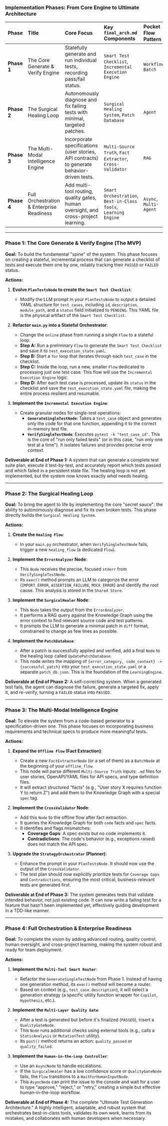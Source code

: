 ### **Implementation Phases: From Core Engine to Ultimate Architecture**

| Phase | Title | Core Focus | Key `final_arch.md` Components | Pocket Flow Pattern |
| :--- | :--- | :--- | :--- | :--- |
| **Phase 1** | The Core Generate & Verify Engine | Statefully generate and run individual tests, recording pass/fail status. | `Smart Test Checklist`, `Incremental Execution Engine` | `Workflow`, `Batch` |
| **Phase 2** | The Surgical Healing Loop | Autonomously diagnose and fix failing tests with minimal, targeted patches. | `Surgical Healing System`, `Patch Database` | `Agent` |
| **Phase 3** | The Multi-Modal Intelligence Engine | Incorporate specifications (user stories, API contracts) to generate behavior-driven tests. | `Multi-Source Truth`, `Fact Extractor`, `Cross-Validator` | `RAG` |
| **Phase 4** | Full Orchestration & Enterprise Readiness | Add multi-tool routing, quality gates, human oversight, and cross-project learning. | `Smart Orchestration`, `Best-in-Class Tools`, `Learning Engine` | `Async`, `Multi-Agent` |

---

### **Phase 1: The Core Generate & Verify Engine (The MVP)**

**Goal:** To build the fundamental "spine" of the system. This phase focuses on creating a stateful, incremental process that can generate a checklist of tests and execute them one by one, reliably tracking their `PASSED` or `FAILED` status.

**Actions:**

1.  **Evolve `PlanTestsNode` to create the `Smart Test Checklist`**:
    *   Modify the LLM prompt in your `PlanTestsNode` to output a detailed YAML structure for `test_cases`, including `id`, `description`, `module_path`, and a `status` field initialized to `PENDING`. This YAML file is the physical artifact of the `Smart Test Checklist`.

2.  **Refactor `main.py` into a Stateful Orchestrator**:
    *   Change the `online` phase from running a single `Flow` to a stateful loop.
    *   **Step A:** Run a preliminary `Flow` to generate the `Smart Test Checklist` and save it to `test_execution_state.yaml`.
    *   **Step B:** Start a `for` loop that iterates through each `test_case` in the checklist.
    *   **Step C:** Inside the loop, run a new, smaller `Flow` dedicated to processing just *one* test case. This flow will use the `Incremental Execution Engine` logic.
    *   **Step D:** After each test case is processed, update its `status` in the checklist and save the `test_execution_state.yaml` file, making the entire process resilient and resumable.

3.  **Implement the `Incremental Execution Engine`**:
    *   Create granular nodes for single-test operations:
        *   **`GenerateSingleTestNode`**: Takes a `test_case` object and generates only the code for that one function, appending it to the correct in-memory test file.
        *   **`VerifySingleTestNode`**: Executes `pytest -k "test_case_id"`. This is the core of "run only failed tests" (or in this case, "run only one test at a time"). It isolates failures and provides precise error context.

**Deliverable at End of Phase 1:** A system that can generate a complete test suite plan, execute it test-by-test, and accurately report which tests passed and which failed in a persistent state file. The healing loop is not yet implemented, but the system now knows exactly *what* needs healing.

---

### **Phase 2: The Surgical Healing Loop**

**Goal:** To bring the agent to life by implementing the core "secret sauce": the ability to autonomously diagnose and fix its own broken tests. This phase directly builds the `Surgical Healing System`.

**Actions:**

1.  **Create the `Healing Flow`**:
    *   In your `main.py` orchestrator, when `VerifySingleTestNode` fails, trigger a new `healing_flow` (a dedicated `Flow`).

2.  **Implement the `ErrorAnalyzer` Node**:
    *   This `Node` receives the precise, focused `stderr` from `VerifySingleTestNode`.
    *   Its `exec()` method prompts an LLM to categorize the error (`IMPORT_ERROR`, `ASSERTION_FAILURE`, `MOCK_ERROR`) and identify the root cause. This analysis is stored in the `Shared Store`.

3.  **Implement the `SurgicalHealer` Node**:
    *   This `Node` takes the output from the `ErrorAnalyzer`.
    *   It performs a RAG query against the Knowledge Graph using the error context to find relevant source code and test patterns.
    *   It prompts the LLM to generate a minimal patch in `diff` format, constrained to change as few lines as possible.

4.  **Implement the `PatchDatabase`**:
    *   After a patch is successfully applied and verified, add a final `Node` to the healing loop called `UpdatePatchDatabase`.
    *   This node writes the mapping of `{error_category, code_context} -> {successful_patch}` into your `test_execution_state.yaml` or a separate `patch_db.json`. This is the foundation of the `LearningEngine`.

**Deliverable at End of Phase 2:** A self-correcting system. When a generated test fails, the agent can diagnose the failure, generate a targeted fix, apply it, and re-verify, turning a `FAILED` status into `PASSED`.

---

### **Phase 3: The Multi-Modal Intelligence Engine**

**Goal:** To elevate the system from a code-based generator to a specification-driven one. This phase focuses on incorporating business requirements and technical specs to produce more meaningful tests.

**Actions:**

1.  **Expand the `Offline Flow` (Fact Extraction)**:
    *   Create a new `FactExtractorNode` (or a set of them) as a `BatchNode` at the beginning of your `offline_flow`.
    *   This node will parse different `Multi-Source Truth` inputs: `.md` files for user stories, OpenAPI/YAML files for API specs, and type definition files.
    *   It will extract structured "facts" (e.g., "User story X requires function Y to return Z") and add them to the Knowledge Graph with a special `spec` tag.

2.  **Implement the `CrossValidator` Node**:
    *   Add this `Node` to the offline flow after fact extraction.
    *   It queries the Knowledge Graph for both `code` facts and `spec` facts.
    *   It identifies and flags mismatches:
        *   **Coverage Gaps**: A spec exists but no code implements it.
        *   **Contradictions**: The code's behavior (e.g., exceptions raised) does not match the API spec.

3.  **Upgrade the `StrategyOrchestrator` (Planner)**:
    *   Enhance the prompt in your `PlanTestsNode`. It should now use the output of the `CrossValidator`.
    *   The test plan should now explicitly prioritize tests for `Coverage Gaps` and `Contradictions`, ensuring the most critical, business-relevant tests are generated first.

**Deliverable at End of Phase 3:** The system generates tests that validate intended behavior, not just existing code. It can now write a failing test for a feature that hasn't been implemented yet, effectively guiding development in a TDD-like manner.

---

### **Phase 4: Full Orchestration & Enterprise Readiness**

**Goal:** To complete the vision by adding advanced routing, quality control, human oversight, and cross-project learning, making the system robust and ready for team deployment.

**Actions:**

1.  **Implement the `Multi-Tool Smart Router`**:
    *   Refactor the `GenerateSingleTestNode` from Phase 1. Instead of having one generation method, its `exec()` method will become a router.
    *   Based on context (e.g., `test_case.description`), it will select a generation strategy (a specific utility function wrapper for `Copilot`, `Hypothesis`, etc.).

2.  **Implement the `Multi-Layer Quality Gate`**:
    *   After a test is generated but before it's finalized (`PASSED`), insert a `QualityGateNode`.
    *   This `Node` runs additional checks using external tools (e.g., calls a `StaticAnalysis` or `MutationTest` utility).
    *   Its `post()` method returns an action: `quality_passed` or `quality_failed`.

3.  **Implement the `Human-in-the-Loop Controller`**:
    *   Use an `AsyncNode` to handle escalations.
    *   If the `SurgicalHealer` has a low confidence score or `QualityGateNode` fails, the `Flow` transitions to a `WaitForHumanInputNode`.
    *   This `AsyncNode` can print the issue to the console and wait for a user to type "approve," "reject," or "retry," creating a simple but effective human-in-the-loop workflow.

**Deliverable at End of Phase 4:** The complete "Ultimate Test Generation Architecture." A highly intelligent, adaptable, and robust system that orchestrates best-in-class tools, validates its own work, learns from its mistakes, and collaborates with human developers when necessary.
